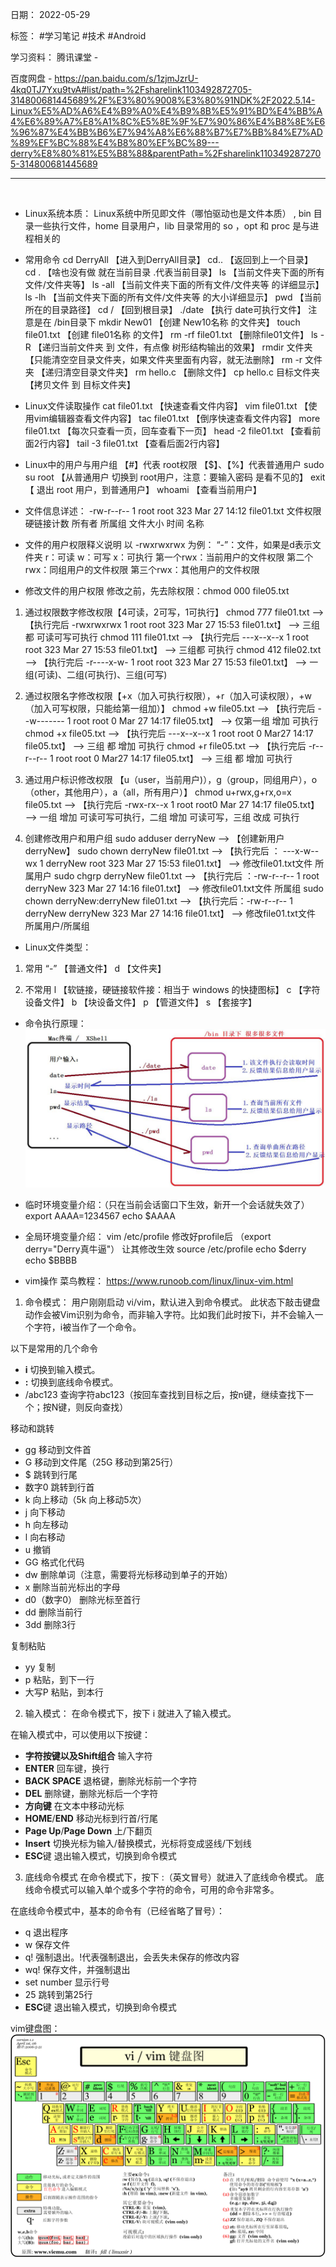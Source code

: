 日期： 2022-05-29

标签： #学习笔记 #技术 #Android 

学习资料： 
腾讯课堂 - 

百度网盘 - https://pan.baidu.com/s/1zjmJzrU-4kq0TJ7Yxu9tvA#list/path=%2Fsharelink1103492872705-314800681445689%2F%E3%80%9008%E3%80%91NDK%2F2022.5.14-Linux%E5%AD%A6%E4%B9%A0%E4%B9%8B%E5%91%BD%E4%BB%A4%E6%89%A7%E8%A1%8C%E5%8E%9F%E7%90%86%E4%B8%8E%E6%96%87%E4%BB%B6%E7%94%A8%E6%88%B7%E7%BB%84%E7%AD%89%EF%BC%88%E4%B8%80%EF%BC%89---derry%E8%80%81%E5%B8%88&parentPath=%2Fsharelink1103492872705-314800681445689

---
<br>

- Linux系统本质：
Linux系统中所见即文件（哪怕驱动也是文件本质） , bin 目录一些执行文件，home 目录用户，lib 目录常用的 so ，opt 和 proc 是与进程相关的


- 常用命令
cd DerryAll 【进入到DerryAll目录】
cd.. 【返回到上一个目录】
cd . 【啥也没有做 就在当前目录 .代表当前目录】
ls 【当前文件夹下面的所有文件/文件夹等】
ls -all 【当前文件夹下面的所有文件/文件夹等 的详细显示】
ls -lh 【当前文件夹下面的所有文件/文件夹等 的大小详细显示】
pwd 【当前所在的目录路径】
cd / 【回到根目录】
./date 【执行 date可执行文件】 注意是在 /bin目录下
mkdir New01 【创建 New10名称 的文件夹】
touch file01.txt 【创建 file01名称 的文件】
rm -rf file01.txt 【删除file01文件】
ls -R 【递归当前文件夹 到 文件，有点像 树形结构输出的效果】
rmdir 文件夹 【只能清空空目录文件夹，如果文件夹里面有内容，就无法删除】
rm -r 文件夹 【递归清空目录文件夹】
rm hello.c 【删除文件】
cp hello.c 目标文件夹 【拷贝文件 到 目标文件夹】


- Linux文件读取操作
cat file01.txt 【快速查看文件内容】
vim file01.txt 【使用vim编辑器查看文件内容】
tac file01.txt 【倒序快速查看文件内容】
more file01.txt 【每次只查看一页，回车查看下一页】
head -2 file01.txt 【查看前面2行内容】
tail -3 file01.txt 【查看后面2行内容】


- Linux中的用户与用户组
【#】代表 root权限
【$】、【%】代表普通用户
sudo su root 【从普通用户 切换到 root用户，注意：要输入密码 是看不见的】
exit 【 退出 root 用户，到普通用户】
whoami 【查看当前用户】


- 文件信息详述：
-rw-r--r--            1              root        root          323        Mar 27 14:12      file01.txt
文件权限    硬链接计数    所有者    所属组    文件大小            时间              名称


- 文件的用户权限释义说明
以 -rwxrwxrwx 为例：
“-”：文件，如果是d表示文件夹
r：可读
w：可写
x：可执行
第一个rwx：当前用户的文件权限
第二个rwx：同组用户的文件权限
第三个rwx：其他用户的文件权限


- 修改文件的用户权限
修改之前，先去除权限：chmod 000 file05.txt

1. 通过权限数字修改权限【4可读，2可写，1可执行】
chmod 777 file01.txt --> 【执行完后 -rwxrwxrwx 1 root root 323 Mar 27 15:53 file01.txt】 --> 三组都 可读可写可执行
chmod 111 file01.txt --> 【执行完后 ---x--x--x 1 root root 323 Mar 27 15:53 file01.txt】 --> 三组都 可执行
chmod 412 file02.txt --> 【执行完后 -r----x-w- 1 root root 323 Mar 27 15:53 file01.txt】 --> 一组(可读)、二组(可执行)、三组(可写)

2. 通过权限名字修改权限【+x（加入可执行权限），+r（加入可读权限），+w（加入可写权限，只能给第一组加）】
chmod +w file05.txt --> 【执行完后 --w------- 1 root root 0 Mar 27 14:17 file05.txt】 --> 仅第一组 增加 可执行
chmod +x file05.txt --> 【执行完后 ---x--x--x 1 root root 0 Mar27 14:17 file05.txt】 --> 三组 都 增加 可执行
chmod +r file05.txt --> 【执行完后 -r--r--r-- 1 root root 0 Mar27 14:17 file05.txt】 --> 三组 都 增加 可执行

3. 通过用户标识修改权限 【u（user，当前用户)），g（group，同组用户），o（other，其他用户），a（all，所有用户）】
chmod u+rwx,g+rx,o=x file05.txt --> 【执行完后 -rwx-rx--x 1 root root0 Mar 27 14:17 file05.txt】 --> 一组 增加 可读可写可执行，二组 增加 可读可写，三组 改成 可执行

4. 创建修改用户和用户组
sudo adduser derryNew --> 【创建新用户 derryNew】
sudo chown derryNew file01.txt --> 【执行完后 ： ---x-w--wx 1 derryNew root 323 Mar 27 15:53 file01.txt】 --> 修改file01.txt文件 所属用户 
sudo chgrp derryNew file01.txt --> 【执行完后 ：-rw-r--r-- 1 root derryNew 323 Mar 27 14:16 file01.txt】 --> 修改file01.txt文件 所属组
sudo chown derryNew:derryNew file01.txt --> 【执行完后：-rw-r--r-- 1 derryNew derryNew 323 Mar 27 14:16 file01.txt】 --> 修改file01.txt文件 所属用户/所属组 


- Linux文件类型：
1. 常用
“-” 【普通文件】
d 【文件夹】

2. 不常用
l 【软链接，硬链接软件接：相当于 windows 的快捷图标】
c 【字符设备文件】
b 【块设备文件】
p 【管道文件】
s 【套接字】


-  命令执行原理：
![650](../99附件/20220529_175429_1.png)


- 临时环境变量介绍：（只在当前会话窗口下生效，新开一个会话就失效了）
export AAAA=1234567
echo $AAAA


- 全局环境变量介绍：
vim /etc/profile 修改好profile后 （export derry="Derry真牛逼"）
让其修改生效 source /etc/profile
echo $derry
echo $BBBB


- vim操作
菜鸟教程： https://www.runoob.com/linux/linux-vim.html

1. 命令模式：
用户刚刚启动 vi/vim，默认进入到命令模式。
此状态下敲击键盘动作会被Vim识别为命令，而非输入字符。比如我们此时按下i，并不会输入一个字符，i被当作了一个命令。

以下是常用的几个命令
-   **i**    切换到输入模式。
-   **:**    切换到底线命令模式。
-   /abc123    查询字符abc123（按回车查找到目标之后，按n键，继续查找下一个；按N键，则反向查找）

移动和跳转
-   gg    移动到文件首
-   G    移动到文件尾（25G   移动到第25行）
-   $   跳转到行尾
-   数字0   跳转到行首
-   k    向上移动（5k   向上移动5次）
-   j   向下移动
-   h   向左移动
-   l   向右移动
-   u   撤销
-   GG   格式化代码
-   dw   删除单词（注意，需要将光标移动到单子的开始）
-   x   删除当前光标出的字母
-   d0（数字0）   删除光标至首行
-   dd   删除当前行
-   3dd   删除3行

复制粘贴
-   yy   复制
-   p   粘贴，到下一行
-   大写P   粘贴，到本行


2. 输入模式：
在命令模式下，按下 i 就进入了输入模式。

在输入模式中，可以使用以下按键：
-   **字符按键以及Shift组合**    输入字符
-   **ENTER**    回车键，换行
-   **BACK SPACE**    退格键，删除光标前一个字符
-   **DEL**    删除键，删除光标后一个字符
-   **方向键**    在文本中移动光标
-   **HOME**/**END**    移动光标到行首/行尾
-   **Page Up**/**Page Down**    上/下翻页
-   **Insert**    切换光标为输入/替换模式，光标将变成竖线/下划线
-   **ESC**键   退出输入模式，切换到命令模式

3. 底线命令模式
在命令模式下，按下 :（英文冒号）就进入了底线命令模式。
底线命令模式可以输入单个或多个字符的命令，可用的命令非常多。

在底线命令模式中，基本的命令有（已经省略了冒号）：
-  q    退出程序
-  w    保存文件
-  q!    强制退出。!代表强制退出，会丢失未保存的修改内容
-  wq!    保存文件，并强制退出
-  set number    显示行号
-  25    跳转到第25行
-  **ESC**键    退出输入模式，切换到命令模式


vim键盘图：
![1000](../99附件/20220529210624.png)
